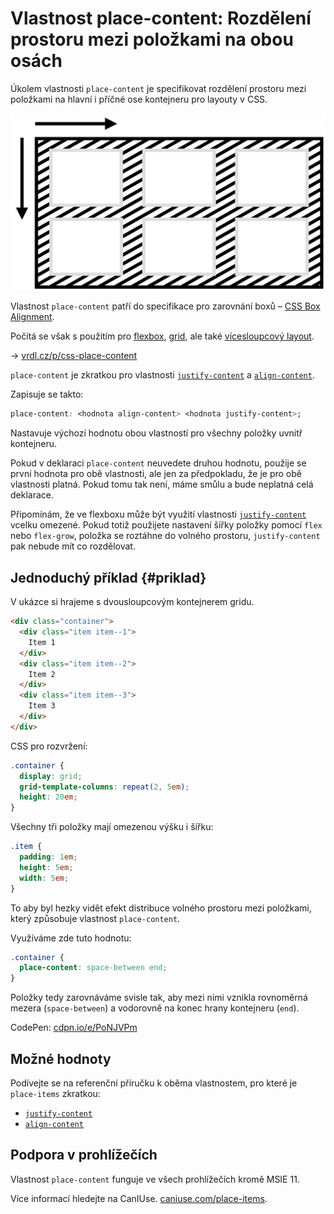 # Vlastnost place-content: Rozdělení prostoru mezi položkami na obou osách

Úkolem vlastnosti `place-content` je specifikovat rozdělení prostoru mezi položkami na hlavní i příčné ose kontejneru pro layouty v CSS.

<div class="connected" markdown="1">

![CSS vlastnost place-content](../dist/images/medium/vdlayout/css-place-content-schema.png)

<div class="web-only" markdown="1">

Vlastnost `place-content` patří do specifikace pro zarovnání boxů – [CSS Box Alignment](css-box-alignment.md).

Počítá se však s použitím pro [flexbox](css-flexbox.md), [grid](css-grid.md), ale také [vícesloupcový layout](css-multicolumn.md).

</div>

<div class="ebook-only" markdown="1">

→ [vrdl.cz/p/css-place-content](https://www.vzhurudolu.cz/prirucka/css-place-content)

</div>

</div>

`place-content` je zkratkou pro vlastnosti [`justify-content`](css-justify-content.md) a [`align-content`](css-align-content.md).

Zapisuje se takto:

```css
place-content: <hodnota align-content> <hodnota justify-content>;
```

Nastavuje výchozí hodnotu obou vlastností pro všechny položky uvnitř kontejneru.

<!-- AdSnippet -->

Pokud v deklaraci `place-content` neuvedete druhou hodnotu, použije se první hodnota pro obě vlastnosti, ale jen za předpokladu, že je pro obě vlastnosti platná. Pokud tomu tak není, máme smůlu a bude neplatná celá deklarace.

Připomínám, že ve flexboxu může být využití vlastnosti [`justify-content`](css-justify-content.md) vcelku omezené. Pokud totiž použijete nastavení šířky položky pomocí `flex` nebo `flex-grow`, položka se roztáhne do volného prostoru, `justify-content` pak nebude mít co rozdělovat.

## Jednoduchý příklad {#priklad}

V ukázce si hrajeme s dvousloupcovým kontejnerem gridu.

```html
<div class="container">
  <div class="item item--1">
    Item 1
  </div>
  <div class="item item--2">
    Item 2
  </div>
  <div class="item item--3">
    Item 3
  </div>  
</div>
```

CSS pro rozvržení:

```css
.container {
  display: grid;
  grid-template-columns: repeat(2, 5em);
  height: 20em;
}
```

Všechny tři položky mají omezenou výšku i šířku:

```css
.item {  
  padding: 1em;
  height: 5em;
  width: 5em;
}
```

To aby byl hezky vidět efekt distribuce volného prostoru mezi položkami, který způsobuje vlastnost `place-content`.

<!-- TODO IMG -->

Využíváme zde tuto hodnotu:

```css
.container {
  place-content: space-between end;
}
```

Položky tedy zarovnáváme svisle tak, aby mezi nimi vznikla rovnoměrná mezera (`space-between`) a vodorovně na konec hrany kontejneru (`end`).

CodePen: [cdpn.io/e/PoNJVPm](https://codepen.io/machal/pen/PoNJVPm?editors=1100)

## Možné hodnoty

Podívejte se na referenční příručku k oběma vlastnostem, pro které je `place-items` zkratkou:

- [`justify-content`](css-justify-content.md)
- [`align-content`](css-align-content.md)

## Podpora v prohlížečích

Vlastnost `place-content` funguje ve všech prohlížečích kromě MSIE 11.

Více informací hledejte na CanIUse. [caniuse.com/place-items](https://caniuse.com/#search=place-items).

<!-- AdSnippet -->
